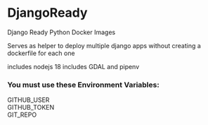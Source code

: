 # DjangoReady
 Django Ready Python Docker Images
 
 Serves as helper to deploy multiple django apps without creating a dockerfile for each one

includes nodejs 18
includes GDAL and pipenv

<h3>You must use these Environment Variables: </h3>
GITHUB_USER<br>
GITHUB_TOKEN<br>
GIT_REPO<br>
